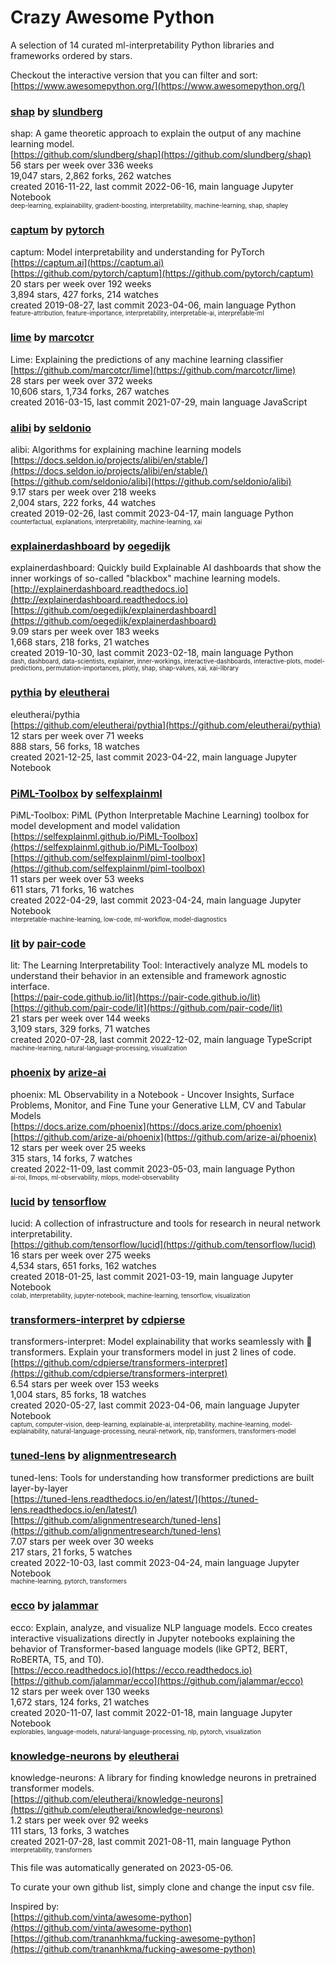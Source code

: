 # Crazy Awesome Python
A selection of 14 curated ml-interpretability Python libraries and frameworks ordered by stars.  

Checkout the interactive version that you can filter and sort: 
[https://www.awesomepython.org/](https://www.awesomepython.org/)  


### [shap](https://github.com/slundberg/shap) by [slundberg](https://github.com/slundberg)  
shap: A game theoretic approach to explain the output of any machine learning model.  
[https://github.com/slundberg/shap](https://github.com/slundberg/shap)  
56 stars per week over 336 weeks  
19,047 stars, 2,862 forks, 262 watches  
created 2016-11-22, last commit 2022-06-16, main language Jupyter Notebook  
<sub><sup>deep-learning, explainability, gradient-boosting, interpretability, machine-learning, shap, shapley</sup></sub>


### [captum](https://github.com/pytorch/captum) by [pytorch](https://github.com/pytorch)  
captum: Model interpretability and understanding for PyTorch  
[https://captum.ai](https://captum.ai)  
[https://github.com/pytorch/captum](https://github.com/pytorch/captum)  
20 stars per week over 192 weeks  
3,894 stars, 427 forks, 214 watches  
created 2019-08-27, last commit 2023-04-06, main language Python  
<sub><sup>feature-attribution, feature-importance, interpretability, interpretable-ai, interpretable-ml</sup></sub>


### [lime](https://github.com/marcotcr/lime) by [marcotcr](https://github.com/marcotcr)  
Lime: Explaining the predictions of any machine learning classifier  
[https://github.com/marcotcr/lime](https://github.com/marcotcr/lime)  
28 stars per week over 372 weeks  
10,606 stars, 1,734 forks, 267 watches  
created 2016-03-15, last commit 2021-07-29, main language JavaScript  


### [alibi](https://github.com/seldonio/alibi) by [seldonio](https://github.com/seldonio)  
alibi: Algorithms for explaining machine learning models  
[https://docs.seldon.io/projects/alibi/en/stable/](https://docs.seldon.io/projects/alibi/en/stable/)  
[https://github.com/seldonio/alibi](https://github.com/seldonio/alibi)  
9.17 stars per week over 218 weeks  
2,004 stars, 222 forks, 44 watches  
created 2019-02-26, last commit 2023-04-17, main language Python  
<sub><sup>counterfactual, explanations, interpretability, machine-learning, xai</sup></sub>


### [explainerdashboard](https://github.com/oegedijk/explainerdashboard) by [oegedijk](https://github.com/oegedijk)  
explainerdashboard: Quickly build Explainable AI dashboards that show the inner workings of so-called "blackbox" machine learning models.  
[http://explainerdashboard.readthedocs.io](http://explainerdashboard.readthedocs.io)  
[https://github.com/oegedijk/explainerdashboard](https://github.com/oegedijk/explainerdashboard)  
9.09 stars per week over 183 weeks  
1,668 stars, 218 forks, 21 watches  
created 2019-10-30, last commit 2023-02-18, main language Python  
<sub><sup>dash, dashboard, data-scientists, explainer, inner-workings, interactive-dashboards, interactive-plots, model-predictions, permutation-importances, plotly, shap, shap-values, xai, xai-library</sup></sub>


### [pythia](https://github.com/eleutherai/pythia) by [eleutherai](https://github.com/eleutherai)  
eleutherai/pythia  
[https://github.com/eleutherai/pythia](https://github.com/eleutherai/pythia)  
12 stars per week over 71 weeks  
888 stars, 56 forks, 18 watches  
created 2021-12-25, last commit 2023-04-22, main language Jupyter Notebook  


### [PiML-Toolbox](https://github.com/selfexplainml/piml-toolbox) by [selfexplainml](https://github.com/selfexplainml)  
PiML-Toolbox: PiML (Python Interpretable Machine Learning) toolbox for model development and model validation  
[https://selfexplainml.github.io/PiML-Toolbox](https://selfexplainml.github.io/PiML-Toolbox)  
[https://github.com/selfexplainml/piml-toolbox](https://github.com/selfexplainml/piml-toolbox)  
11 stars per week over 53 weeks  
611 stars, 71 forks, 16 watches  
created 2022-04-29, last commit 2023-04-24, main language Jupyter Notebook  
<sub><sup>interpretable-machine-learning, low-code, ml-workflow, model-diagnostics</sup></sub>


### [lit](https://github.com/pair-code/lit) by [pair-code](https://github.com/pair-code)  
lit: The Learning Interpretability Tool: Interactively analyze ML models to understand their behavior in an extensible and framework agnostic interface.  
[https://pair-code.github.io/lit](https://pair-code.github.io/lit)  
[https://github.com/pair-code/lit](https://github.com/pair-code/lit)  
21 stars per week over 144 weeks  
3,109 stars, 329 forks, 71 watches  
created 2020-07-28, last commit 2022-12-02, main language TypeScript  
<sub><sup>machine-learning, natural-language-processing, visualization</sup></sub>


### [phoenix](https://github.com/arize-ai/phoenix) by [arize-ai](https://github.com/arize-ai)  
phoenix: ML Observability in a Notebook - Uncover Insights, Surface Problems, Monitor, and Fine Tune your Generative LLM, CV and Tabular Models  
[https://docs.arize.com/phoenix](https://docs.arize.com/phoenix)  
[https://github.com/arize-ai/phoenix](https://github.com/arize-ai/phoenix)  
12 stars per week over 25 weeks  
315 stars, 14 forks, 7 watches  
created 2022-11-09, last commit 2023-05-03, main language Python  
<sub><sup>ai-roi, llmops, ml-observability, mlops, model-observability</sup></sub>


### [lucid](https://github.com/tensorflow/lucid) by [tensorflow](https://github.com/tensorflow)  
lucid: A collection of infrastructure and tools for research in neural network interpretability.  
[https://github.com/tensorflow/lucid](https://github.com/tensorflow/lucid)  
16 stars per week over 275 weeks  
4,534 stars, 651 forks, 162 watches  
created 2018-01-25, last commit 2021-03-19, main language Jupyter Notebook  
<sub><sup>colab, interpretability, jupyter-notebook, machine-learning, tensorflow, visualization</sup></sub>


### [transformers-interpret](https://github.com/cdpierse/transformers-interpret) by [cdpierse](https://github.com/cdpierse)  
transformers-interpret: Model explainability that works seamlessly with 🤗 transformers. Explain your transformers model in just 2 lines of code.   
[https://github.com/cdpierse/transformers-interpret](https://github.com/cdpierse/transformers-interpret)  
6.54 stars per week over 153 weeks  
1,004 stars, 85 forks, 18 watches  
created 2020-05-27, last commit 2023-04-06, main language Jupyter Notebook  
<sub><sup>captum, computer-vision, deep-learning, explainable-ai, interpretability, machine-learning, model-explainability, natural-language-processing, neural-network, nlp, transformers, transformers-model</sup></sub>


### [tuned-lens](https://github.com/alignmentresearch/tuned-lens) by [alignmentresearch](https://github.com/alignmentresearch)  
tuned-lens: Tools for understanding how transformer predictions are built layer-by-layer  
[https://tuned-lens.readthedocs.io/en/latest/](https://tuned-lens.readthedocs.io/en/latest/)  
[https://github.com/alignmentresearch/tuned-lens](https://github.com/alignmentresearch/tuned-lens)  
7.07 stars per week over 30 weeks  
217 stars, 21 forks, 5 watches  
created 2022-10-03, last commit 2023-04-24, main language Jupyter Notebook  
<sub><sup>machine-learning, pytorch, transformers</sup></sub>


### [ecco](https://github.com/jalammar/ecco) by [jalammar](https://github.com/jalammar)  
ecco: Explain, analyze, and visualize NLP language models. Ecco creates interactive visualizations directly in Jupyter notebooks explaining the behavior of Transformer-based language models (like GPT2, BERT, RoBERTA, T5, and T0).  
[https://ecco.readthedocs.io](https://ecco.readthedocs.io)  
[https://github.com/jalammar/ecco](https://github.com/jalammar/ecco)  
12 stars per week over 130 weeks  
1,672 stars, 124 forks, 21 watches  
created 2020-11-07, last commit 2022-01-18, main language Jupyter Notebook  
<sub><sup>explorables, language-models, natural-language-processing, nlp, pytorch, visualization</sup></sub>


### [knowledge-neurons](https://github.com/eleutherai/knowledge-neurons) by [eleutherai](https://github.com/eleutherai)  
knowledge-neurons: A library for finding knowledge neurons in pretrained transformer models.  
[https://github.com/eleutherai/knowledge-neurons](https://github.com/eleutherai/knowledge-neurons)  
1.2 stars per week over 92 weeks  
111 stars, 13 forks, 3 watches  
created 2021-07-28, last commit 2021-08-11, main language Python  
<sub><sup>interpretability, transformers</sup></sub>


This file was automatically generated on 2023-05-06.  

To curate your own github list, simply clone and change the input csv file.  

Inspired by:  
[https://github.com/vinta/awesome-python](https://github.com/vinta/awesome-python)  
[https://github.com/trananhkma/fucking-awesome-python](https://github.com/trananhkma/fucking-awesome-python)  